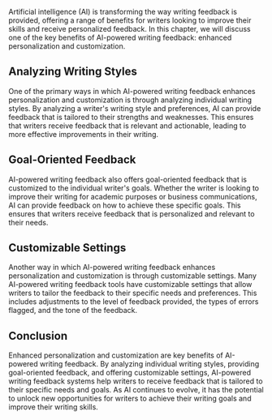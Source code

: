 
Artificial intelligence (AI) is transforming the way writing feedback is provided, offering a range of benefits for writers looking to improve their skills and receive personalized feedback. In this chapter, we will discuss one of the key benefits of AI-powered writing feedback: enhanced personalization and customization.

Analyzing Writing Styles
------------------------

One of the primary ways in which AI-powered writing feedback enhances personalization and customization is through analyzing individual writing styles. By analyzing a writer's writing style and preferences, AI can provide feedback that is tailored to their strengths and weaknesses. This ensures that writers receive feedback that is relevant and actionable, leading to more effective improvements in their writing.

Goal-Oriented Feedback
----------------------

AI-powered writing feedback also offers goal-oriented feedback that is customized to the individual writer's goals. Whether the writer is looking to improve their writing for academic purposes or business communications, AI can provide feedback on how to achieve these specific goals. This ensures that writers receive feedback that is personalized and relevant to their needs.

Customizable Settings
---------------------

Another way in which AI-powered writing feedback enhances personalization and customization is through customizable settings. Many AI-powered writing feedback tools have customizable settings that allow writers to tailor the feedback to their specific needs and preferences. This includes adjustments to the level of feedback provided, the types of errors flagged, and the tone of the feedback.

Conclusion
----------

Enhanced personalization and customization are key benefits of AI-powered writing feedback. By analyzing individual writing styles, providing goal-oriented feedback, and offering customizable settings, AI-powered writing feedback systems help writers to receive feedback that is tailored to their specific needs and goals. As AI continues to evolve, it has the potential to unlock new opportunities for writers to achieve their writing goals and improve their writing skills.
